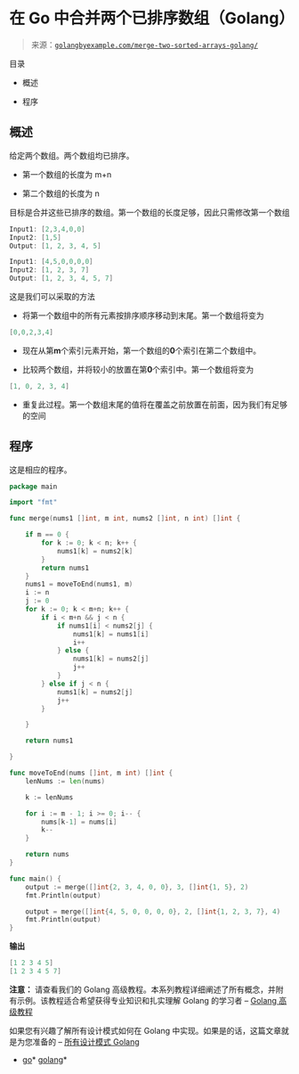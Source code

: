 <!--yml

category: 未分类

日期：2024-10-13 06:47:59

-->

# 在 Go 中合并两个已排序数组（Golang）

> 来源：[`golangbyexample.com/merge-two-sorted-arrays-golang/`](https://golangbyexample.com/merge-two-sorted-arrays-golang/)

目录

+   概述

+   程序

## **概述**

给定两个数组。两个数组均已排序。

+   第一个数组的长度为 m+n

+   第二个数组的长度为 n

目标是合并这些已排序的数组。第一个数组的长度足够，因此只需修改第一个数组

```go
Input1: [2,3,4,0,0]
Input2: [1,5]
Output: [1, 2, 3, 4, 5]

Input1: [4,5,0,0,0,0]
Input2: [1, 2, 3, 7]
Output: [1, 2, 3, 4, 5, 7]
```

这是我们可以采取的方法

+   将第一个数组中的所有元素按排序顺序移动到末尾。第一个数组将变为

```go
[0,0,2,3,4]
```

+   现在从第**m**个索引元素开始，第一个数组的**0**个索引在第二个数组中。

+   比较两个数组，并将较小的放置在第**0**个索引中。第一个数组将变为

```go
[1, 0, 2, 3, 4]
```

+   重复此过程。第一个数组末尾的值将在覆盖之前放置在前面，因为我们有足够的空间

## **程序**

这是相应的程序。

```go
package main

import "fmt"

func merge(nums1 []int, m int, nums2 []int, n int) []int {

	if m == 0 {
		for k := 0; k < n; k++ {
			nums1[k] = nums2[k]
		}
		return nums1
	}
	nums1 = moveToEnd(nums1, m)
	i := n
	j := 0
	for k := 0; k < m+n; k++ {
		if i < m+n && j < n {
			if nums1[i] < nums2[j] {
				nums1[k] = nums1[i]
				i++
			} else {
				nums1[k] = nums2[j]
				j++
			}
		} else if j < n {
			nums1[k] = nums2[j]
			j++
		}

	}

	return nums1

}

func moveToEnd(nums []int, m int) []int {
	lenNums := len(nums)

	k := lenNums

	for i := m - 1; i >= 0; i-- {
		nums[k-1] = nums[i]
		k--
	}

	return nums
}

func main() {
	output := merge([]int{2, 3, 4, 0, 0}, 3, []int{1, 5}, 2)
	fmt.Println(output)

	output = merge([]int{4, 5, 0, 0, 0, 0}, 2, []int{1, 2, 3, 7}, 4)
	fmt.Println(output)
}
```

**输出**

```go
[1 2 3 4 5]
[1 2 3 4 5 7]
```

**注意：** 请查看我们的 Golang 高级教程。本系列教程详细阐述了所有概念，并附有示例。该教程适合希望获得专业知识和扎实理解 Golang 的学习者 – [Golang 高级教程](https://golangbyexample.com/golang-comprehensive-tutorial/)

如果您有兴趣了解所有设计模式如何在 Golang 中实现。如果是的话，这篇文章就是为您准备的 – [所有设计模式 Golang](https://golangbyexample.com/all-design-patterns-golang/)

+   [go](https://golangbyexample.com/tag/go/)*   [golang](https://golangbyexample.com/tag/golang/)*
